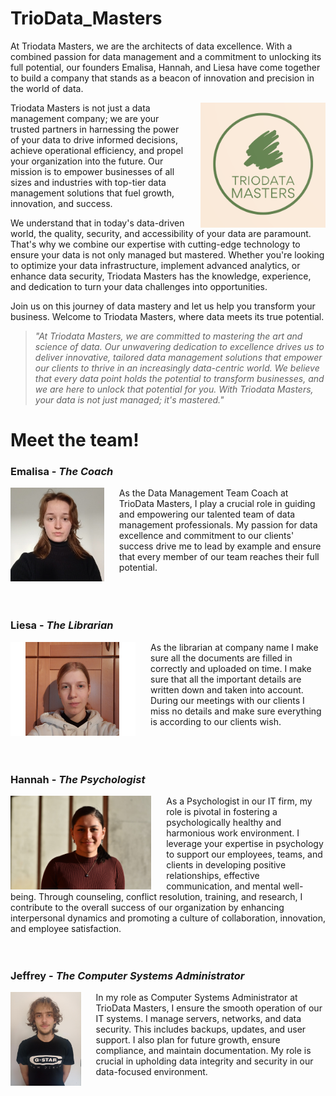 # TrioData_Masters



At Triodata Masters, we are the architects of data excellence. With a combined passion for data management and a commitment to unlocking its full potential, our founders Emalisa, Hannah, and Liesa have come together to build a company that stands as a beacon of innovation and precision in the world of data.

<img src="Files/img/TrioDataMastersLogo.png" align="right"
     alt="TrioData Masters logo by Looka" width="200" height="200" style="margin-left: 1.5rem">

Triodata Masters is not just a data management company; we are your trusted partners in harnessing the power of your data to drive informed decisions, achieve operational efficiency, and propel your organization into the future. Our mission is to empower businesses of all sizes and industries with top-tier data management solutions that fuel growth, innovation, and success.

We understand that in today's data-driven world, the quality, security, and accessibility of your data are paramount. That's why we combine our expertise with cutting-edge technology to ensure your data is not only managed but mastered. Whether you're looking to optimize your data infrastructure, implement advanced analytics, or enhance data security, Triodata Masters has the knowledge, experience, and dedication to turn your data challenges into opportunities.

Join us on this journey of data mastery and let us help you transform your business. Welcome to Triodata Masters, where data meets its true potential.



> *"At Triodata Masters, we are committed to mastering the art and science of data. Our unwavering dedication to excellence drives us to deliver innovative, tailored data management solutions that empower our clients to thrive in an increasingly data-centric world. We believe that every data point holds the potential to transform businesses, and we are here to unlock that potential for you. With Triodata Masters, your data is not just managed; it's mastered."*

# Meet the team!
### Emalisa - *The Coach*
<img src="Files/img/foto_emalisa.jpeg" align="left"
     alt="Emalisa" height="150" style="margin-right: 1.5rem">
As the Data Management Team Coach at TrioData Masters, I play a crucial role in guiding and empowering our talented team of data management professionals. My passion for data excellence and commitment to our clients' success drive me to lead by example and ensure that every member of our team reaches their full potential.  <br/><br/><br/><br/>   

### Liesa - *The Librarian*
<img src="Files/img/profiel photo.png" align="left"
     alt="Liesa" height="150" style="margin-right: 1.5rem">
As the librarian at company name I make sure all the documents are filled in correctly and uploaded on time. I make sure that all the important details are written down and taken into account. During our meetings with our clients I miss no details and make sure everything is according to our clients wish.  <br/><br/><br/><br/>

### Hannah - *The Psychologist*
<img src="Files/img/foto_hannah.jpg" align="left"
     alt="Hannah" height="150" style="margin-right: 1.5rem">
As a Psychologist in our IT firm, my role is pivotal in fostering a psychologically healthy and harmonious work environment. I leverage your expertise in psychology to support our employees, teams, and clients in developing positive relationships, effective communication, and mental well-being. Through counseling, conflict resolution, training, and research, I contribute to the overall success of our organization by enhancing interpersonal dynamics and promoting a culture of collaboration, innovation, and employee satisfaction. <br/><br/><br/>

### Jeffrey - *The Computer Systems Administrator*
<img src="Files/img/foto_jeffrey.png" align="left"
     alt="Jeffrey" height="150" style="margin-right: 1.5rem">
In my role as  Computer Systems Administrator at TrioData Masters, I ensure the smooth operation of our IT systems. I manage servers, networks, and data security. This includes backups, updates, and user support. I also plan for future growth, ensure compliance, and maintain documentation. My role is crucial in upholding data integrity and security in our data-focused environment.
